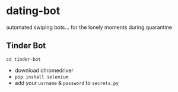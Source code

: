 # dating-bot
automated swiping bots... for the lonely moments during quarantine

## Tinder Bot
`cd tinder-bot`
- download chromedriver 
- `pip install selenium`
- add your `usrname` & `password` to `secrets.py`
